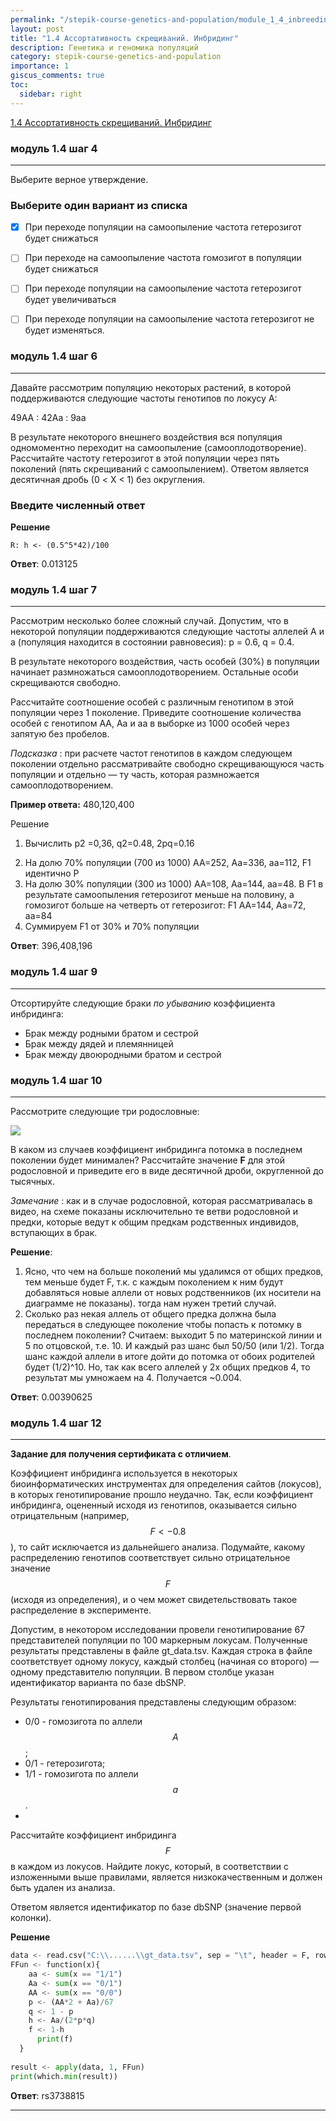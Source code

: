 ```yaml
---
permalink: "/stepik-course-genetics-and-population/module_1_4_inbreeding"
layout: post
title: "1.4 Ассортативность скрещиваний. Инбридинг"
description: Генетика и геномика популяций
category: stepik-course-genetics-and-population
importance: 1
giscus_comments: true
toc:
  sidebar: right
---
```


[1.4 Ассортативность скрещиваний. Инбридинг](https://stepik.org/lesson/295758/step/1?unit=277445)

### модуль 1.4 шаг 4

---

Выберите верное утверждение.

### Выберите один вариант из списка

* [X] При переходе популяции на самоопыление частота гетерозигот будет снижаться
* [ ] При переходе на самоопыление частота гомозигот в популяции будет снижаться
* [ ] При переходе популяции на самоопыление частота гетерозигот будет увеличиваться
* [ ] При переходе популяции на самоопыление частота гетерозигот не будет изменяться.


### модуль 1.4 шаг 6

---

Давайте рассмотрим популяцию некоторых растений, в которой поддерживаются следующие частоты генотипов по локусу А:

49АА : 42Аа : 9аа

В результате некоторого внешнего воздействия вся популяция одномоментно переходит на самоопыление (самооплодотворение). Рассчитайте частоту гетерозигот в этой популяции через пять поколений (пять скрещиваний с самоопылением). Ответом является десятичная дробь (0 < X < 1) без округления.

### Введите численный ответ

**Решение**

```
R: h <- (0.5^5*42)/100
```

**Ответ**: 0.013125


### модуль 1.4 шаг 7

---

Рассмотрим несколько более сложный случай. Допустим, что в некоторой популяции поддерживаются следующие частоты аллелей А и а (популяция находится в состоянии равновесия): p = 0.6, q = 0.4.

В результате некоторого воздействия, часть особей (30%) в популяции начинает размножаться самооплодотворением. Остальные особи скрещиваются свободно.

Рассчитайте соотношение особей с различным генотипом в этой популяции через 1 поколение. Приведите соотношение количества особей с генотипом АА, Аа и аа в выборке из 1000 особей через запятую без пробелов.

*Подсказка* : при расчете частот генотипов в каждом следующем поколении отдельно рассматривайте свободно скрещивающуюся часть популяции и отдельно — ту часть, которая размножается самооплодотворением.

**Пример ответа:** 480,120,400

Решение

1. Вычислить р2 =0,36, q2=0.48, 2pq=0.16

2) На долю 70% популяции (700 из 1000) АА=252, Аа=336, аа=112, F1 идентично Р
3) На долю 30% популяции (300 из 1000) АА=108, Аа=144, аа=48. В F1 в результате самоопыления гетерозигот меньше на половину, а гомозигот больше на четверть от гетерозигот: F1 АА=144, Аа=72, аа=84
4) Суммируем F1 от 30% и 70% популяции

**Ответ**: 396,408,196



### модуль 1.4 шаг 9

---

Отсортируйте следующие браки *по убыванию* коэффициента инбридинга:

* Брак между родными братом и сестрой
* Брак между дядей и племянницей
* Брак между двоюродными братом и сестрой



### модуль 1.4 шаг 10

---

Рассмотрите следующие три родословные:

![](https://ucarecdn.com/173ead4e-eb33-4098-a671-9a1499e898eb/)

В каком из случаев коэффициент инбридинга потомка в последнем поколении будет минимален? Рассчитайте значение **F** для этой родословной и приведите его в виде десятичной дроби, округленной до тысячных.

*Замечание* : как и в случае родословной, которая рассматривалась в видео, на схеме показаны исключительно те ветви родословной и предки, которые ведут к общим предкам родственных индивидов, вступающих в брак.

**Решение**:

1. Ясно, что чем на больше поколений мы удалимся от общих предков, тем меньше будет F, т.к. с каждым поколением к ним будут добавляться новые аллели от новых родственников (их носители на диаграмме не показаны). тогда нам нужен третий случай.
2. Сколько раз некая аллель от общего предка должна была передаться в следующее поколение чтобы попасть к потомку в последнем поколении? Считаем: выходит 5 по материнской линии и 5 по отцовской, т.е. 10. И каждый раз шанс был 50/50 (или 1/2). Тогда шанс каждой аллели в итоге дойти до потомка от обоих родителей будет (1/2)^10. Но, так как всего аллелей у 2х общих предков 4, то результат мы умножаем на 4. Получается ~0.004.

**Ответ**: 0.00390625


### модуль 1.4 шаг 12

---

**Задание для получения сертификата с отличием**.

Коэффициент инбридинга используется в некоторых биоинформатических инструментах для определения сайтов (локусов), в которых генотипирование прошло неудачно. Так, если коэффициент инбридинга, оцененный исходя из генотипов, оказывается сильно отрицательным (например,
$$F<−0.8$$), то сайт исключается из дальнейшего анализа.
Подумайте, какому распределению генотипов соответствует сильно отрицательное значение $$F$$ (исходя из определения), и о чем может свидетельствовать такое распределение в эксперименте.

Допустим, в некотором исследовании провели генотипирование 67 представителей популяции по 100 маркерным локусам. Полученные результаты представлены в файле gt_data.tsv. Каждая строка в файле соответствует одному локусу, каждый столбец (начиная со второго) — одному представителю популяции. В первом столбце указан идентификатор варианта по базе dbSNP.

Результаты генотипирования представлены следующим образом:

- 0/0 - гомозигота по аллели $$A$$;
- 0/1 - гетерозигота;
- 1/1 - гомозигота по аллели $$а$$.
- 
Рассчитайте коэффициент инбридинга $$F$$ в каждом из локусов. Найдите локус, который, в соответствии с изложенными выше правилами, является низкокачественным и должен быть удален из анализа.

Ответом является идентификатор по базе dbSNP (значение первой колонки).

**Решение**

```python
data <- read.csv("C:\\......\\gt_data.tsv", sep = "\t", header = F, row.names = 1)  
FFun <- function(x){
    aa <- sum(x == "1/1")
    Aa <- sum(x == "0/1")
    AA <- sum(x == "0/0")
    p <- (AA*2 + Aa)/67
    q <- 1 - p
    h <- Aa/(2*p*q)
    f <- 1-h
      print(f)
  }
  
result <- apply(data, 1, FFun)
print(which.min(result))

```

**Ответ**: rs3738815

---

